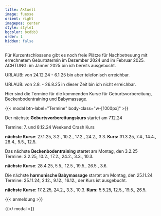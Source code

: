 ```yaml
---
title: Aktuell
image: fuesse
orient: right
imagepos: center
style: style1
bgcolor: bcdbb3
order: 1
hidden: false
---
```

Für Kurzentschlossene gibt es noch freie Plätze für Nachbetreuung mit errechnetem Geburtstermin im  Dezember 2024 und im Februar 2025. ACHTUNG: im Jänner 2025 bin ich bereits ausgebucht.

URLAUB:  von 24.12.24 - 6.1.25 bin aber telefonisch erreichbar.

URLAUB: von 2.8. - 26.8.25 in dieser Zeit bin ich nicht erreichbar.

Hier sind die Termine für die kommenden Kurse für Geburtsvorbereitung, Beckenbodentraining und Babymassage.

{{< modal btn-label="Termine" body-class="w-\[1000px]" >}}

Der nächste **Geburtsvorbereitungskurs** startet am 7.12.24

Termine: 7. und 8.12.24 Weekend Crash Kurs

**nächste Kurse**:  27.1.25, 3.2., 10.2., 17.2., 24.2., 3.3. **Kurs:** 31.3.25, 7.4., 14.4., 28.4., 5.5., 12.5. 

Das nächste **Beckenbodentraining** startet am Montag, den 3.2.25\
Termine: 3.2.25, 10.2., 17.2., 24.2., 3.3., 10.3.

**nächste Kurse**: 28.4.25, 5.5., 12.5., 19.5., 26.5., 3.6.  

Die nächste **harmonische Babymassage** startet am Montag, den 25.11.24\
Termine: 25.11.24, 2.12., 9.12., 16.12., der Kurs ist ausgebucht.

**nächste Kurse:** 17.2.25, 24.2., 3.3., 10.3. **Kurs:** 5.5.25, 12.5., 19.5., 26.5.

{{< anmeldung >}}

{{</ modal >}}
